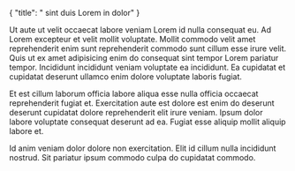 {
  "title": " sint duis Lorem in dolor"
}

Ut aute ut velit occaecat labore veniam Lorem id nulla consequat eu. Ad Lorem excepteur et velit mollit voluptate. Mollit commodo velit amet reprehenderit enim sunt reprehenderit commodo sunt cillum esse irure velit. Quis ut ex amet adipisicing enim do consequat sint tempor Lorem pariatur tempor. Incididunt incididunt veniam voluptate ea incididunt. Ea cupidatat et cupidatat deserunt ullamco enim dolore voluptate laboris fugiat.

Et est cillum laborum officia labore aliqua esse nulla officia occaecat reprehenderit fugiat et. Exercitation aute est dolore est enim do deserunt deserunt cupidatat dolore reprehenderit elit irure veniam. Ipsum dolor labore voluptate consequat deserunt ad ea. Fugiat esse aliquip mollit aliquip labore et.

Id anim veniam dolor dolore non exercitation. Elit id cillum nulla incididunt nostrud. Sit pariatur ipsum commodo culpa do cupidatat commodo.